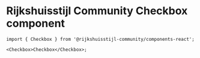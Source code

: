 <!-- @license CC0-1.0 -->

# Rijkshuisstijl Community Checkbox component

```tsx
import { Checkbox } from '@rijkshuisstijl-community/components-react';

<Checkbox>Checkbox</Checkbox>;
```
